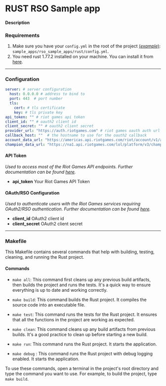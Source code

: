 # RUST RSO Sample app

#### Description

### Requirements
1. Make sure you have your `config.yml` in the root of the project [(_example_)](config/config.yml): `sample_apps/rso_sample_apps/rust/config.yml`.
1. You need rust 1.77.2 installed on your machine. You can install it from [here](https://www.rust-lang.org/tools/install).

---
### Configuration

```yaml
server: # server configuration
  host: 0.0.0.0 # address to bind to
  port: 443  # port number
  tls:
    cert: # tls certificate
    key: # tls private key
api_token: "" # riot games api token
client_id: "" # oauth2 client id
client_secret: "" # oauth2 client secret
provider_url: "https://auth.riotgames.com" # riot games oauth auth url
callback_host: ""  # the hostname to use for the oauth2 callback
account_data_url: "https://americas.api.riotgames.com/riot/account/v1/accounts/me" # riot games api account data url
champion_data_url: "https://na1.api.riotgames.com/lol/platform/v3/champion-rotations" # riot games api champion data url
```
#### API Token
_Used to access most of the Riot Games API endpoints. Further documentation can be found [here](https://developer.riotgames.com/docs/portal#web-apis_api-keys)._

- **api_token** Your Riot Games API Token 

#### OAuth/RSO Configuration
_Used to authenticate users with the Riot Games services requiring OAuth2/RSO authentication. Further documentation can be found [here](https://developer.riotgames.com/docs/lol#rso-integration)._

- **client_id** OAuth2 client id
- **client_secret** OAuth2 client secret


---
### Makefile

This Makefile contains several commands that help with building, testing, cleaning, and running the Rust project.

#### Commands

- `make all`: This command first cleans up any previous build artifacts, then builds the project and runs the tests. It's a quick way to ensure everything is up to date and working correctly.

- `make build`: This command builds the Rust project. It compiles the source code into an executable file.

- `make test`: This command runs the tests for the Rust project. It ensures that all the functions in the project are working as expected.

- `make clean`: This command cleans up any build artifacts from previous builds. It's a good practice to clean up before starting a new build.

- `make run`: This command runs the Rust project. It starts the application.

- `make debug` : This command runs the Rust project with debug logging enabled. It starts the application.

To use these commands, open a terminal in the project's root directory and type the command you want to use. For example, to build the project, type `make build`.
